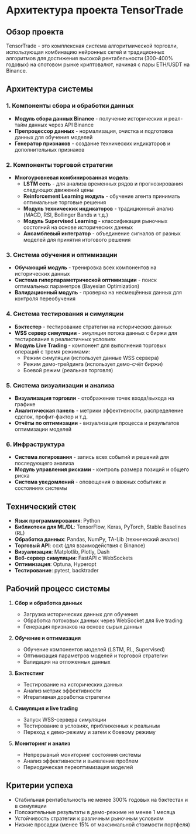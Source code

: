 # Архитектура проекта TensorTrade

## Обзор проекта
TensorTrade - это комплексная система алгоритмической торговли, использующая комбинацию нейронных сетей и традиционных алгоритмов для достижения высокой рентабельности (300-400% годовых) на спотовом рынке криптовалют, начиная с пары ETH/USDT на Binance.

## Архитектура системы

### 1. Компоненты сбора и обработки данных
- **Модуль сбора данных Binance** - получение исторических и реал-тайм данных через API Binance
- **Препроцессор данных** - нормализация, очистка и подготовка данных для обучения моделей
- **Генератор признаков** - создание технических индикаторов и дополнительных признаков

### 2. Компоненты торговой стратегии
- **Многоуровневая комбинированная модель**:
  - **LSTM сеть** - для анализа временных рядов и прогнозирования следующих движений цены
  - **Reinforcement Learning модуль** - обучение агента принимать оптимальные торговые решения
  - **Модуль технических индикаторов** - традиционный анализ (MACD, RSI, Bollinger Bands и т.д.)
  - **Модуль Supervised Learning** - классификация рыночных состояний на основе исторических данных
  - **Ансамблевый интегратор** - объединение сигналов от разных моделей для принятия итогового решения

### 3. Система обучения и оптимизации
- **Обучающий модуль** - тренировка всех компонентов на исторических данных
- **Система гиперпараметрической оптимизации** - поиск оптимальных параметров (Bayesian Optimization)
- **Валидационный модуль** - проверка на несмещённых данных для контроля переобучения

### 4. Система тестирования и симуляции
- **Бэктестер** - тестирование стратегии на исторических данных
- **WSS сервер симуляции** - эмуляция потока данных с биржи для тестирования в реалистичных условиях
- **Модуль Live Trading** - компонент для выполнения торговых операций с тремя режимами:
  - Режим симуляции (использует данные WSS сервера)
  - Режим демо-трейдинга (использует демо-счёт биржи)
  - Боевой режим (реальная торговля)

### 5. Система визуализации и анализа
- **Визуализация торговли** - отображение точек входа/выхода на графике
- **Аналитическая панель** - метрики эффективности, распределение сделок, профит-фактор и т.д.
- **Отчёты по оптимизации** - визуализация процесса и результатов оптимизации моделей

### 6. Инфраструктура
- **Система логирования** - запись всех событий и решений для последующего анализа
- **Модуль управления рисками** - контроль размера позиций и общего риска
- **Система уведомлений** - оповещения о важных событиях и состояниях системы

## Технический стек
- **Язык программирования**: Python
- **Библиотеки для ML/DL**: TensorFlow, Keras, PyTorch, Stable Baselines (RL)
- **Обработка данных**: Pandas, NumPy, TA-Lib (технический анализ)
- **Торговый API**: ccxt (для взаимодействия с Binance)
- **Визуализация**: Matplotlib, Plotly, Dash
- **Веб-сервер симуляции**: FastAPI с WebSockets
- **Оптимизация**: Optuna, Hyperopt
- **Тестирование**: pytest, backtrader

## Рабочий процесс системы

1. **Сбор и обработка данных**
   - Загрузка исторических данных для обучения
   - Обработка потоковых данных через WebSocket для live trading
   - Генерация признаков на основе сырых данных

2. **Обучение и оптимизация**
   - Обучение компонентов моделей (LSTM, RL, Supervised)
   - Оптимизация параметров моделей и торговой стратегии
   - Валидация на отложенных данных

3. **Бэктестинг**
   - Тестирование на исторических данных
   - Анализ метрик эффективности
   - Итеративная доработка стратегии

4. **Симуляция и live trading**
   - Запуск WSS-сервера симуляции
   - Тестирование в условиях, приближенных к реальным
   - Переход к демо-режиму и затем к боевому режиму

5. **Мониторинг и анализ**
   - Непрерывный мониторинг состояния системы
   - Анализ эффективности и выявление проблем
   - Периодическая переоптимизация моделей

## Критерии успеха
- Стабильная рентабельность не менее 300% годовых на бэктестах и в симуляции
- Положительные результаты в демо-режиме не менее 1 месяца
- Устойчивость стратегии к различным рыночным условиям
- Низкие просадки (менее 15% от максимальной стоимости портфеля)